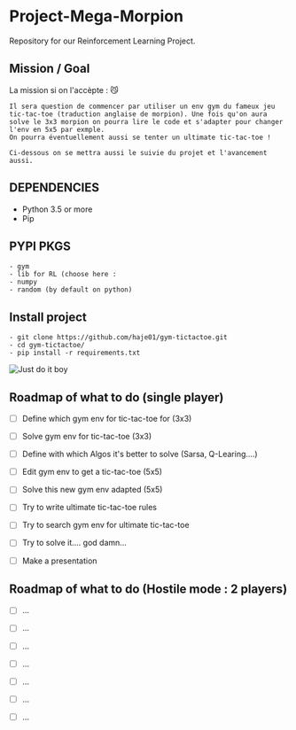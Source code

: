 # Project-Mega-Morpion
Repository for our Reinforcement Learning Project. 

## Mission / Goal 

La mission si on l'accèpte : 😼  
```
Il sera question de commencer par utiliser un env gym du fameux jeu  
tic-tac-toe (traduction anglaise de morpion). Une fois qu'on aura  
solve le 3x3 morpion on pourra lire le code et s'adapter pour changer  
l'env en 5x5 par exmple.  
On pourra éventuellement aussi se tenter un ultimate tic-tac-toe !  
  
Ci-dessous on se mettra aussi le suivie du projet et l'avancement  
aussi. 
```  
  
  
## DEPENDENCIES
  
- Python 3.5 or more
- Pip 
  
  
## PYPI PKGS
  
```
- gym
- lib for RL (choose here :
- numpy
- random (by default on python)
```
  
  
## Install project
  
```
- git clone https://github.com/haje01/gym-tictactoe.git  
- cd gym-tictactoe/
- pip install -r requirements.txt
```
    
![Just do it boy](https://media.giphy.com/media/YLHwkqayc1j7a/giphy.gif)
  
## Roadmap of what to do (single player)

- [ ] Define which gym env for tic-tac-toe for (3x3)
- [ ] Solve gym env for tic-tac-toe (3x3)
- [ ] Define with which Algos it's better to solve (Sarsa, Q-Learing....)
- [ ] Edit gym env to get a tic-tac-toe (5x5)
- [ ] Solve this new gym env adapted (5x5)
- [ ] Try to write ultimate tic-tac-toe rules
- [ ] Try to search gym env for ultimate tic-tac-toe
- [ ] Try to solve it.... god damn...
- [ ] Make a presentation
  
    
## Roadmap of what to do (Hostile mode : 2 players)

- [ ] ...
- [ ] ...
- [ ] ...
- [ ] ...
- [ ] ...
- [ ] ...
- [ ] ...

